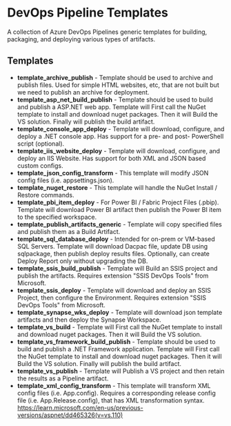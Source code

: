 # DevOps Pipeline Templates
A collection of Azure DevOps Pipelines generic templates for building, packaging, and deploying various types of artifacts.

## Templates
- **template_archive_publish** - Template should be used to archive and publish files. Used for simple HTML websites, etc, that are not built but we need to publish an archive for deployment.
- **template_asp_net_build_publish** - Template should be used to build and publish a ASP.NET web app. Template will First call the NuGet template to install and download nuget packages. Then it will Build the VS solution. Finally will publish the build artifact.
- **template_console_app_deploy** - Template will download, configure, and deploy a .NET console app. Has support for a pre- and post- PowerShell script (optional).
- **template_iis_website_deploy** - Template will download, configure, and deploy an IIS Website. Has support for both XML and JSON based custom configs.
- **template_json_config_transform** - This template will modify JSON config files (i.e. appsettings.json).
- **template_nuget_restore** - This template will handle the NuGet Install / Restore commands.
- **template_pbi_item_deploy** - For Power BI / Fabric Project Files (.pbip). Template will download Power BI artifact then publish the Power BI item to the specified workspace.
- **template_publish_artifacts_generic** - Template will copy specified files and publish them as a Build Artifact.
- **template_sql_database_deploy** - Intended for on-prem or VM-based SQL Servers. Template will download Dacpac file, update DB using sqlpackage, then publish deploy results files. Optionally, can create Deploy Report only without upgrading the DB.
- **template_ssis_build_publish** - Template will Build an SSIS project and publish the artifacts. Requires extension "SSIS DevOps Tools" from Microsoft.
- **template_ssis_deploy** - Template will download and deploy an SSIS Project, then configure the Environment. Requires extension "SSIS DevOps Tools" from Microsoft.
- **template_synapse_wks_deploy** - Template will download json template artifacts and then deploy the Synapse Workspace.
- **template_vs_build** - Template will First call the NuGet template to install and download nuget packages. Then it will Build the VS solution.
- **template_vs_framework_build_publish** - Template should be used to build and publish a .NET Framework application. Template will First call the NuGet template to install and download nuget packages. Then it will Build the VS solution. Finally will publish the build artifact.
- **template_vs_publish** - Template will Publish a VS project and then retain the results as a Pipeline artifact.
- **template_xml_config_transform** - This template will transform XML config files (i.e. App.config). Requires a corresponding release config file (i.e. App.Release.config), that has XML transformation syntax. https://learn.microsoft.com/en-us/previous-versions/aspnet/dd465326(v=vs.110)

